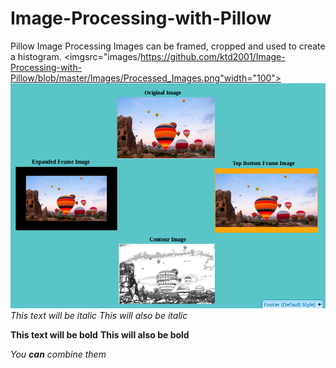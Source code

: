 # Image-Processing-with-Pillow
Pillow Image Processing 
Images can be framed, cropped and used to create a histogram.
<imgsrc="images/https://github.com/ktd2001/Image-Processing-with-Pillow/blob/master/Images/Processed_Images.png"width="100">
![github-small](https://github.com/ktd2001/Image-Processing-with-Pillow/blob/master/Images/Processed_Images.png)
*This text will be italic*
_This will also be italic_

**This text will be bold**
__This will also be bold__

_You **can** combine them_
